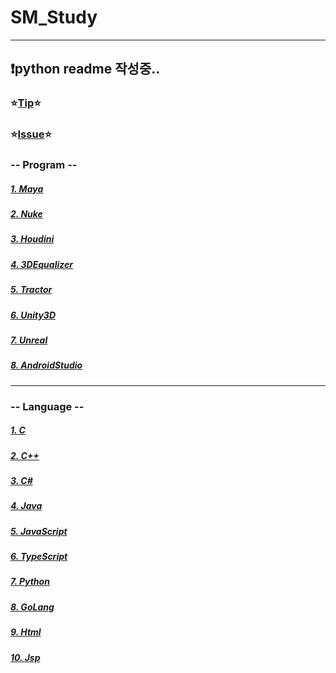 # SM_Study
***
## :exclamation:python readme 작성중..  
### :star:[Tip](/Tip/readme.md):star:
### :star:[Issue](/Issue/readme.md):star:
### -- Program --
##### [1. Maya](/Maya/readme.md)
##### [2. Nuke](/Nuke/readme.md)
##### [3. Houdini](/Houdini/readme.md)
##### [4. 3DEqualizer](/3DEqualizer/readme.md)
##### [5. Tractor](/Tractor/readme.md)
##### [6. Unity3D](/Unity3D/readme.md)
##### [7. Unreal](/Unreal/readme.md)
##### [8. AndroidStudio](/AndroidStudio/readme.md)
***
### -- Language --
##### [1. C](/C/readme.md)
##### [2. C++](/C++/readme.md)
##### [3. C#](/C_/readme.md)
##### [4. Java](/Java/readme.md)
##### [5. JavaScript](/JavaScript/readme.md)
##### [6. TypeScript](/TypeScript/readme.md)
##### [7. Python](/Python/readme.md)
##### [8. GoLang](/Golang/readme.md)
##### [9. Html](/Html/readme.md)
##### [10. Jsp](/Jsp/readme.md)